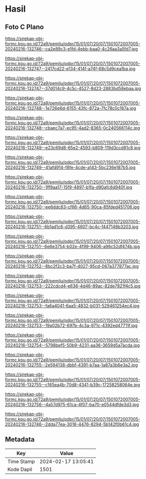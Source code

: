 # Hasil

## Foto C Plano

https://sirekap-obj-formc.kpu.go.id/72a9/pemilu/pdpr/15/01/07/20/07/1501072007005-20240216-132746--ca2e89c3-e1fd-4ebb-baa0-4c26aa3a5fd7.jpg

https://sirekap-obj-formc.kpu.go.id/72a9/pemilu/pdpr/15/01/07/20/07/1501072007005-20240216-132747--2417cd22-e134-414f-a74f-68c5d9cea1ba.jpg

https://sirekap-obj-formc.kpu.go.id/72a9/pemilu/pdpr/15/01/07/20/07/1501072007005-20240216-132747--37d014c9-4c5c-4527-8d23-2883bd58ebaa.jpg

https://sirekap-obj-formc.kpu.go.id/72a9/pemilu/pdpr/15/01/07/20/07/1501072007005-20240216-132748--1e726e6d-6155-43fc-872a-7fc78c0c167a.jpg

https://sirekap-obj-formc.kpu.go.id/72a9/pemilu/pdpr/15/01/07/20/07/1501072007005-20240216-132748--cbaec7a7-ec95-4ad2-8365-0c240566114c.jpg

https://sirekap-obj-formc.kpu.go.id/72a9/pemilu/pdpr/15/01/07/20/07/1501072007005-20240216-132749--e23c69d8-65e2-4593-b809-119d3ccd81c8.jpg

https://sirekap-obj-formc.kpu.go.id/72a9/pemilu/pdpr/15/01/07/20/07/1501072007005-20240216-132749--41afd914-f8fe-4cde-a143-5bc236e187b5.jpg

https://sirekap-obj-formc.kpu.go.id/72a9/pemilu/pdpr/15/01/07/20/07/1501072007005-20240216-132750--1ff9aa17-15f9-4897-b1fa-d90afc6d940f.jpg

https://sirekap-obj-formc.kpu.go.id/72a9/pemilu/pdpr/15/01/07/20/07/1501072007005-20240216-132750--ee6ddc83-cf66-4d65-90ca-85fded451706.jpg

https://sirekap-obj-formc.kpu.go.id/72a9/pemilu/pdpr/15/01/07/20/07/1501072007005-20240216-132751--6b1ad1c6-d395-4607-bc4c-f447148b3203.jpg

https://sirekap-obj-formc.kpu.go.id/72a9/pemilu/pdpr/15/01/07/20/07/1501072007005-20240216-132751--6e6e3754-b02e-4f99-9406-a96c52df474b.jpg

https://sirekap-obj-formc.kpu.go.id/72a9/pemilu/pdpr/15/01/07/20/07/1501072007005-20240216-132752--8bc2f2c3-ba7f-4027-95cd-067a377877ac.jpg

https://sirekap-obj-formc.kpu.go.id/72a9/pemilu/pdpr/15/01/07/20/07/1501072007005-20240216-132753--222cdcd4-e636-4d46-89ac-82de7821f4c5.jpg

https://sirekap-obj-formc.kpu.go.id/72a9/pemilu/pdpr/15/01/07/20/07/1501072007005-20240216-132753--fa6a4041-6aa5-4832-b031-529461254ec4.jpg

https://sirekap-obj-formc.kpu.go.id/72a9/pemilu/pdpr/15/01/07/20/07/1501072007005-20240216-132753--19a02b72-697b-4c3a-971c-4392ed47711f.jpg

https://sirekap-obj-formc.kpu.go.id/72a9/pemilu/pdpr/15/01/07/20/07/1501072007005-20240216-132754--5798bef5-50b9-4231-aa36-3659d5a7acda.jpg

https://sirekap-obj-formc.kpu.go.id/72a9/pemilu/pdpr/15/01/07/20/07/1501072007005-20240216-132755--2e594138-dbbf-4391-b7aa-1a87a3b6e3a2.jpg

https://sirekap-obj-formc.kpu.go.id/72a9/pemilu/pdpr/15/01/07/20/07/1501072007005-20240216-132755--c165ea4b-70d8-4341-b39c-17258258064e.jpg

https://sirekap-obj-formc.kpu.go.id/72a9/pemilu/pdpr/15/01/07/20/07/1501072007005-20240216-132756--4a57d975-61ca-4f07-ba70-e0544dfde3d3.jpg

https://sirekap-obj-formc.kpu.go.id/72a9/pemilu/pdpr/15/01/07/20/07/1501072007005-20240216-132746--2dda77ea-3016-4476-8294-5b142f0b61c4.jpg


## Metadata

| Key        | Value               |
| ---------- | ------------------- |
| Time Stamp | 2024-02-17 13:05:41 |
| Kode Dapil | 1501                |



